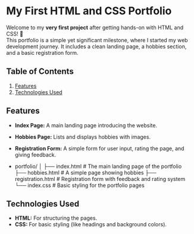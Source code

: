 # My First HTML and CSS Portfolio
Welcome to my **very first project** after getting hands-on with HTML and CSS! 🎉  
This portfolio is a simple yet significant milestone, where I started my web development journey. It includes a clean landing page, a hobbies section, and a basic registration form.

## Table of Contents
1. [Features](#features)
2. [Technologies Used](#technologies-used)

## Features
- **Index Page:** A main landing page introducing the website.
- **Hobbies Page:** Lists and displays hobbies with images.
- **Registration Form:** A simple form for user input, rating the page, and giving feedback.

- portfolio/
│
├── index.html          # The main landing page of the portfolio
├── hobbies.html        # A simple page showing hobbies
├── registration.html   # Registration form with feedback and rating system
└── index.css           # Basic styling for the portfolio pages


## Technologies Used
- **HTML:** For structuring the pages.
- **CSS:** For basic styling (like headings and background colors).
